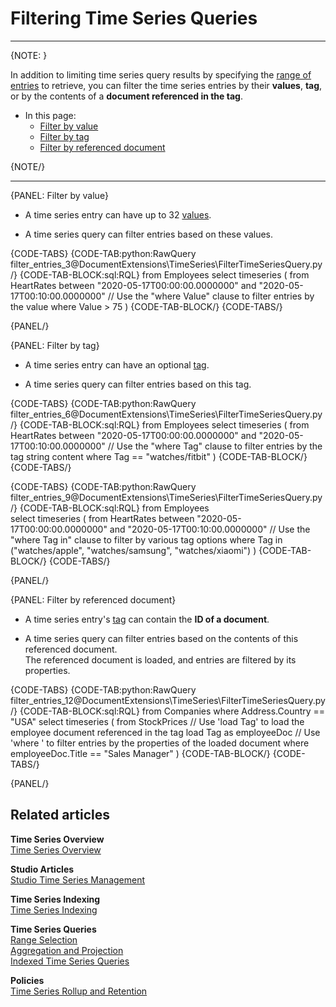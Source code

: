 ﻿# Filtering Time Series Queries

---

{NOTE: }

In addition to limiting time series query results by specifying the [range of entries](../../../document-extensions/timeseries/querying/choosing-query-range) to retrieve,
you can filter the time series entries by their **values**, **tag**, or by the contents of a **document referenced in the tag**.

* In this page:  
  * [Filter by value](../../../document-extensions/timeseries/querying/filtering#filter-by-value)
  * [Filter by tag](../../../document-extensions/timeseries/querying/filtering#filter-by-tag)
  * [Filter by referenced document](../../../document-extensions/timeseries/querying/filtering#filter-by-referenced-document)

{NOTE/}

---

{PANEL: Filter by value}

* A time series entry can have up to 32 [values](../../../document-extensions/timeseries/overview#values).

* A time series query can filter entries based on these values.  

{CODE-TABS}
{CODE-TAB:python:RawQuery filter_entries_3@DocumentExtensions\TimeSeries\FilterTimeSeriesQuery.py /}
{CODE-TAB-BLOCK:sql:RQL}
from Employees 
select timeseries (
    from HeartRates
    between "2020-05-17T00:00:00.0000000"
    and "2020-05-17T00:10:00.0000000"
    // Use the "where Value" clause to filter entries by the value
    where Value > 75
)
{CODE-TAB-BLOCK/}
{CODE-TABS/}

{PANEL/}

{PANEL: Filter by tag}

* A time series entry can have an optional [tag](../../../document-extensions/timeseries/overview#tags).

* A time series query can filter entries based on this tag.  

{CODE-TABS}
{CODE-TAB:python:RawQuery filter_entries_6@DocumentExtensions\TimeSeries\FilterTimeSeriesQuery.py /}
{CODE-TAB-BLOCK:sql:RQL}
from Employees
select timeseries (
    from HeartRates
    between "2020-05-17T00:00:00.0000000"
    and "2020-05-17T00:10:00.0000000"
    // Use the "where Tag" clause to filter entries by the tag string content
    where Tag == "watches/fitbit"
)
{CODE-TAB-BLOCK/}
{CODE-TABS/}

{CODE-TABS}
{CODE-TAB:python:RawQuery filter_entries_9@DocumentExtensions\TimeSeries\FilterTimeSeriesQuery.py /}
{CODE-TAB-BLOCK:sql:RQL}
from Employees  
select timeseries (
    from HeartRates
    between "2020-05-17T00:00:00.0000000"
    and "2020-05-17T00:10:00.0000000"
    // Use the "where Tag in" clause to filter by various tag options
    where Tag in ("watches/apple", "watches/samsung", "watches/xiaomi")
)
{CODE-TAB-BLOCK/}
{CODE-TABS/}

{PANEL/}

{PANEL: Filter by referenced document}

* A time series entry's [tag](../../../document-extensions/timeseries/overview#tags) can contain the **ID of a document**.

* A time series query can filter entries based on the contents of this referenced document.  
  The referenced document is loaded, and entries are filtered by its properties.

{CODE-TABS}
{CODE-TAB:python:RawQuery filter_entries_12@DocumentExtensions\TimeSeries\FilterTimeSeriesQuery.py /}
{CODE-TAB-BLOCK:sql:RQL}
from Companies
where Address.Country == "USA"
select timeseries (
    from StockPrices
    // Use 'load Tag' to load the employee document referenced in the tag
    load Tag as employeeDoc
    // Use 'where <property>' to filter entries by the properties of the loaded document
    where employeeDoc.Title == "Sales Manager"
)
{CODE-TAB-BLOCK/}
{CODE-TABS/}

{PANEL/}

## Related articles

**Time Series Overview**  
[Time Series Overview](../../../document-extensions/timeseries/overview)  

**Studio Articles**  
[Studio Time Series Management](../../../studio/database/document-extensions/time-series)  

**Time Series Indexing**  
[Time Series Indexing](../../../document-extensions/timeseries/indexing)  

**Time Series Queries**  
[Range Selection](../../../document-extensions/timeseries/querying/choosing-query-range)  
[Aggregation and Projection](../../../document-extensions/timeseries/querying/aggregation-and-projections)  
[Indexed Time Series Queries](../../../document-extensions/timeseries/querying/using-indexes)  

**Policies**  
[Time Series Rollup and Retention](../../../document-extensions/timeseries/rollup-and-retention)  

